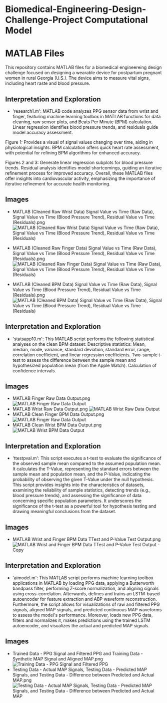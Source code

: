 # Biomedical-Engineering-Design-Challenge-Project Computational Model

# MATLAB Files

This repository contains MATLAB files for a biomedical engineereing design challenge focused on designing a wearable device for postpartum pregnant women in rural Georgia (U.S.). The device aims to measure vital signs, including heart raste and blood pressure.

##  Interpretation and Exploration

- 'research1.m': MATLAB code analyzes PPG sensor data from wrist and finger, featuring machine learning toolbox in MATLAB functions for data cleaning, raw sensor plots, and Beats Per Minute (BPM) calculation. Linear regression identifies blood pressure trends, and residuals guide model accuracy assessment.

Figure 1: Provides a visual of signal values changing over time, aiding in physiological insights. BPM calculation offers quick heart rate assessment, with potential for refining BPM algorithms for enhanced accuracy.

Figures 2 and 3: Generate linear regression subplots for blood pressure trends. Residual analysis identifies model shortcomings, guiding an iterative refinement process for improved accuracy. Overall, these MATLAB files offer insights into cardiovascular activity, emphasizing the importance of iterative refinement for accurate health monitoring.

## Images 

- MATLAB (Cleaned Raw Wrist Data) Signal Value vs Time (Raw Data), Signal Value vs Time (Blood Pressure Trend), Residual Value vs Time (Residuals).png
  ![MATLAB (Cleaned Raw Wrist Data) Signal Value vs Time (Raw Data), Signal Value vs Time (Blood Pressure Trend), Residual Value vs Time (Residuals)](https://github.com/mduezguen3/Computational-Neuroscience-Research/assets/131891739/0f13fe4f-a640-44d0-b676-f41bc1946234)

- MATLAB (Cleaned Raw Finger Data) Signal Value vs Time (Raw Data), Signal Value vs Time (Blood Pressure Trend), Residual Value vs Time (Residuals).png
  ![MATLAB (Cleaned Raw Finger Data) Signal Value vs Time (Raw Data), Signal Value vs Time (Blood Pressure Trend), Residual Value vs Time (Residuals)](https://github.com/mduezguen3/Computational-Neuroscience-Research/assets/131891739/08ae87df-546b-4acb-ad5a-306e3cc350a7)

- MATLAB (Cleaned BPM Data) Signal Value vs Time (Raw Data), Signal Value vs Time (Blood Pressure Trend), Residual Value vs Time (Residuals).png
  ![MATLAB (Cleaned BPM Data) Signal Value vs Time (Raw Data), Signal Value vs Time (Blood Pressure Trend), Residual Value vs Time (Residuals)](https://github.com/mduezguen3/Computational-Neuroscience-Research/assets/131891739/7d4a314b-acd9-47b3-9c89-8315e350d91a)

##  Interpretation and Exploration

- 'statsapp10.m':  This MATLAB script performs the following statistical analyses on the clean BPM dataset:
Descriptive statistics: Mean, median, mode, variance, standard deviation, standard error, range, correlation coefficient, and linear regression coefficients.
Two-sample t-test to assess the difference between the sample mean and hypothesized population mean (from the Apple Watch).
Calculation of confidence intervals.

## Images 

- MATLAB Finger Raw Data Output.png
  ![MATLAB Finger Raw Data Output](https://github.com/mduezguen3/Computational-Neuroscience-Research/assets/131891739/0ede6534-67fa-45a7-97fa-6b76d04c1465)
- MATLAB Wrist Raw Data Output.png
  ![MATLAB Wrist Raw Data Output](https://github.com/mduezguen3/Computational-Neuroscience-Research/assets/131891739/23498cd8-f39d-4a90-8e0c-3fe461addc6f)
- MATLAB Clean Finger BPM Data Output.png
  ![MATLAB Finger Raw Data Output](https://github.com/mduezguen3/Computational-Neuroscience-Research/assets/131891739/f5f1e1d9-d043-431b-a2a2-444a5f1b5952)
- MATLAB Clean Wrist BPM Data Output.png
  ![MATLAB Wrist BPM Data Output](https://github.com/mduezguen3/Computational-Neuroscience-Research/assets/131891739/9b571b75-63a9-402b-b795-a73e0df66943)

##  Interpretation and Exploration

- 'ttestpval.m': This script executes a t-test to evaluate the significance of the observed sample mean compared to the assumed population mean. It calculates the T-Value, representing the standard errors between the sample mean and population mean, and the P-Value, indicating the probability of observing the given T-Value under the null hypothesis. This script provides insights into the characteristics of datasets, examining the reliability of sample statistics, detecting trends (e.g., blood pressure trends), and assessing the significance of data concerning specific population parameters. It underscores the significance of the t-test as a powerful tool for hypothesis testing and drawing meaningful conclusions from the dataset.

## Images 

- MATLAB Wrist and Finger BPM Data TTest and P-Value Test Output.png
  ![MATLAB Wrist and Finger BPM Data TTest and P-Value Test Output - Copy](https://github.com/mduezguen3/Biomedical-Engineering-Design-Challenge-Project/assets/131891739/85c40d87-1848-4b6c-a5a6-bdd30b196cf4)
  
##  Interpretation and Exploration

- 'aimodel.m':  This MATLAB script performs machine learning toolbox applications in MATLAB by loading PPG data, applying a Butterworth bandpass filter, performing Z-score normalization, and aligning signals using cross-correlation. Afterwards,  defines and trains an LSTM-based autoencoder for feature extraction and ABP waveform reconstruction. Furthermore, the script allows for visualizations of raw and filtered PPG signals, aligned MAP signals, and predicted continuous MAP waveforms to assess the model's performance. Moreover, loads new PPG data, filters and normalizes it, makes predictions using the trained LSTM autoencoder, and visualizes the actual and predicted MAP signals. 

## Images 

- Trained Data - PPG Signal and Filtered PPG and Training Data - Synthetic MAP Signal and Aligned MAP.png
  ![Training Data - PPG Signal and Filtered PPG](https://github.com/mduezguen3/Biomedical-Engineering-Design-Challenge-Project/assets/131891739/b6befb05-b779-4813-b33b-515bad83a599)
- Testing Data - Actual MAP Signals, Testing Data - Predicted MAP Signals, and Testing Data - Difference between Predicted and Actual MAP.png
  ![Testing Data - Actual MAP Signals, Testing Data - Predicted MAP Signals, and Testing Data - Difference between Predicted and Actual MAP](https://github.com/mduezguen3/Biomedical-Engineering-Design-Challenge-Project/assets/131891739/14da17fd-6cec-42e2-bd05-a51dc303cd28)






